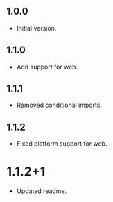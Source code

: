 ## 1.0.0

- Initial version.

## 1.1.0

- Add support for web.

## 1.1.1

- Removed conditional imports.

## 1.1.2

- Fixed platform support for web.

# 1.1.2+1

- Updated readme.